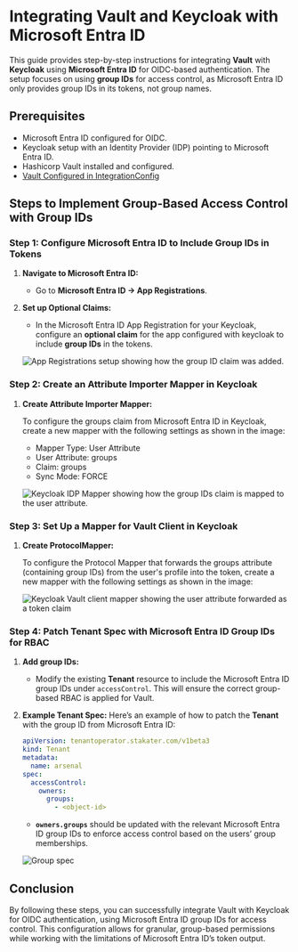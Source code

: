 # Integrating Vault and Keycloak with Microsoft Entra ID

This guide provides step-by-step instructions for integrating **Vault** with **Keycloak** using **Microsoft Entra ID** for OIDC-based authentication. The setup focuses on using **group IDs** for access control, as Microsoft Entra ID only provides group IDs in its tokens, not group names.

## Prerequisites

- Microsoft Entra ID configured for OIDC.
- Keycloak setup with an Identity Provider (IDP) pointing to Microsoft Entra ID.
- Hashicorp Vault installed and configured.
- [Vault Configured in IntegrationConfig](enabling-multi-tenancy-vault.md)

## Steps to Implement Group-Based Access Control with Group IDs

### Step 1: Configure Microsoft Entra ID to Include Group IDs in Tokens

1. **Navigate to Microsoft Entra ID:**
   - Go to **Microsoft Entra ID → App Registrations**.

1. **Set up Optional Claims:**
   - In the Microsoft Entra ID App Registration for your Keycloak, configure an **optional claim** for the app configured with keycloak to include **group IDs** in the tokens.

   ![App Registrations setup showing how the group ID claim was added.](../images/azuread-groupClaim.png)

### Step 2: Create an Attribute Importer Mapper in Keycloak

1. **Create Attribute Importer Mapper:**

   To configure the groups claim from Microsoft Entra ID in Keycloak, create a new mapper with the following settings as shown in the image:

    - Mapper Type: User Attribute
    - User Attribute: groups
    - Claim: groups
    - Sync Mode: FORCE

   ![Keycloak IDP Mapper showing how the group IDs claim is mapped to the user attribute.](../images/keycloak-idp-mapper.png)

### Step 3: Set Up a Mapper for Vault Client in Keycloak

1. **Create ProtocolMapper:**

    To configure the Protocol Mapper that forwards the groups attribute (containing group IDs) from the user's profile into the token, create a new mapper with the following settings as shown in the image:

   ![Keycloak Vault client mapper showing the user attribute forwarded as a token claim](../images/vault-client-attribute-mapper.png)

### Step 4: Patch Tenant Spec with Microsoft Entra ID Group IDs for RBAC

1. **Add group IDs:**
   - Modify the existing **Tenant** resource to include the Microsoft Entra ID group IDs under `accessControl`. This will ensure the correct group-based RBAC is applied for Vault.

1. **Example Tenant Spec:**
   Here’s an example of how to patch the **Tenant** with the group ID from Microsoft Entra ID:

   ```yaml
   apiVersion: tenantoperator.stakater.com/v1beta3
   kind: Tenant
   metadata:
     name: arsenal
   spec:
     accessControl:
       owners:
         groups:
           - <object-id>
   ```

   - **`owners.groups`** should be updated with the relevant Microsoft Entra ID group IDs to enforce access control based on the users’ group memberships.

   ![Group spec](../images/azuread-groupID.png)

## Conclusion

By following these steps, you can successfully integrate Vault with Keycloak for OIDC authentication, using Microsoft Entra ID group IDs for access control. This configuration allows for granular, group-based permissions while working with the limitations of Microsoft Entra ID’s token output.
